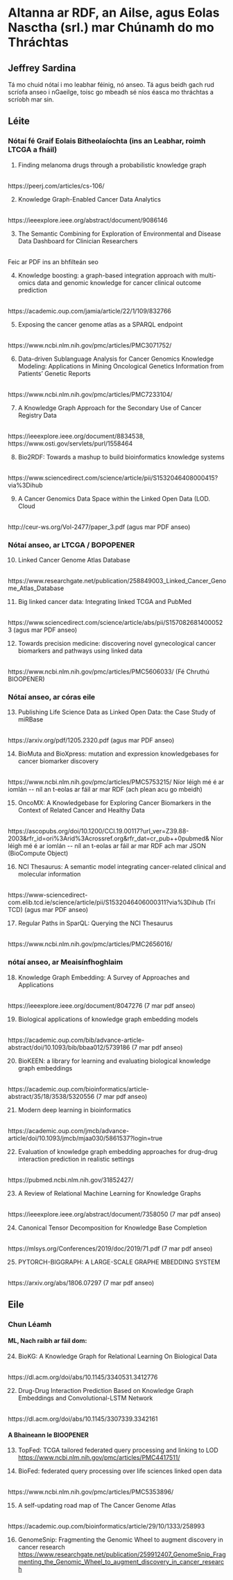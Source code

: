 # Altanna ar RDF, an Ailse, agus Eolas Nasctha (srl.) mar Chúnamh do mo Thráchtas

## Jeffrey Sardina

Tá mo chuid nótaí i mo leabhar féinig, nó anseo. Tá agus beidh gach rud scríofa anseo i nGaeilge, toisc go mbeadh sé níos éasca mo thráchtas a scríobh mar sin.


## Léite

### Nótaí fé Graif Eolais Bitheolaíochta (ins an Leabhar, roimh LTCGA a fháil)
1. Finding melanoma drugs through a probabilistic knowledge graph
<br>
https://peerj.com/articles/cs-106/

2. Knowledge Graph-Enabled Cancer Data Analytics
<br>
https://ieeexplore.ieee.org/abstract/document/9086146

3. The Semantic Combining for Exploration of Environmental and Disease Data Dashboard for Clinician Researchers
<br>
Feic ar PDF ins an bhfilteán seo

4. Knowledge boosting: a graph-based integration approach with multi-omics data and genomic knowledge for cancer clinical outcome prediction
<br>
https://academic.oup.com/jamia/article/22/1/109/832766

5. Exposing the cancer genome atlas as a SPARQL endpoint
<br>
https://www.ncbi.nlm.nih.gov/pmc/articles/PMC3071752/

6. Data-driven Sublanguage Analysis for Cancer Genomics Knowledge Modeling: Applications in Mining Oncological Genetics Information from Patients’ Genetic Reports
<br>
https://www.ncbi.nlm.nih.gov/pmc/articles/PMC7233104/

7. A Knowledge Graph Approach for the Secondary Use of Cancer Registry Data
<br>
https://ieeexplore.ieee.org/document/8834538, https://www.osti.gov/servlets/purl/1558464

8. Bio2RDF: Towards a mashup to build bioinformatics knowledge systems
<br>
https://www.sciencedirect.com/science/article/pii/S1532046408000415?via%3Dihub

9. A Cancer Genomics Data Space within the Linked Open Data (LOD. Cloud
<br>
http://ceur-ws.org/Vol-2477/paper_3.pdf (agus mar PDF anseo)


### Nótaí anseo, ar LTCGA / BOPOPENER
10. Linked Cancer Genome Atlas Database
<br>
https://www.researchgate.net/publication/258849003_Linked_Cancer_Genome_Atlas_Database

11. Big linked cancer data: Integrating linked TCGA and PubMed
<br>
https://www.sciencedirect.com/science/article/abs/pii/S1570826814000523 (agus mar PDF anseo)

12. Towards precision medicine: discovering novel gynecological cancer biomarkers and pathways using linked data
<br>
https://www.ncbi.nlm.nih.gov/pmc/articles/PMC5606033/ (Fé Chruthú BIOOPENER)


### Nótaí anseo, ar córas eile
13. Publishing Life Science Data as Linked Open Data: the Case Study of miRBase
<br>
https://arxiv.org/pdf/1205.2320.pdf (agus mar PDF anseo)

14. BioMuta and BioXpress: mutation and expression knowledgebases for cancer biomarker discovery
<br>
https://www.ncbi.nlm.nih.gov/pmc/articles/PMC5753215/
Níor léigh mé é ar iomlán -- níl an t-eolas ar fáil ar mar RDF (ach plean acu go mbeidh)

15. OncoMX: A Knowledgebase for Exploring Cancer Biomarkers in the Context of Related Cancer and Healthy Data
<br>
https://ascopubs.org/doi/10.1200/CCI.19.00117?url_ver=Z39.88-2003&rfr_id=ori%3Arid%3Acrossref.org&rfr_dat=cr_pub++0pubmed&
Níor léigh mé é ar iomlán -- níl an t-eolas ar fáil ar mar RDF ach mar JSON (BioCompute Object)

16. NCI Thesaurus: A semantic model integrating cancer-related clinical and molecular information
<br>
https://www-sciencedirect-com.elib.tcd.ie/science/article/pii/S1532046406000311?via%3Dihub (Trí TCD) (agus mar PDF anseo)

17. Regular Paths in SparQL: Querying the NCI Thesaurus
<br>
https://www.ncbi.nlm.nih.gov/pmc/articles/PMC2656016/


### nótaí anseo, ar Meaisínfhoghlaim
18. Knowledge Graph Embedding: A Survey of Approaches and Applications
<br>
https://ieeexplore.ieee.org/document/8047276 (7 mar pdf anseo)

19. Biological applications of knowledge graph embedding models
<br>
https://academic.oup.com/bib/advance-article-abstract/doi/10.1093/bib/bbaa012/5739186 (7 mar pdf anseo)

20. BioKEEN: a library for learning and evaluating biological knowledge graph embeddings
<br>
https://academic.oup.com/bioinformatics/article-abstract/35/18/3538/5320556 (7 mar pdf anseo)

21. Modern deep learning in bioinformatics
<br>
https://academic.oup.com/jmcb/advance-article/doi/10.1093/jmcb/mjaa030/5861537?login=true

22. Evaluation of knowledge graph embedding approaches for drug-drug interaction prediction in realistic settings 
<br>
https://pubmed.ncbi.nlm.nih.gov/31852427/

23. A Review of Relational Machine Learning for Knowledge Graphs
<br>
https://ieeexplore.ieee.org/abstract/document/7358050 (7 mar pdf anseo)

24. Canonical Tensor Decomposition for Knowledge Base Completion
<br>
https://mlsys.org/Conferences/2019/doc/2019/71.pdf (7 mar pdf anseo)

25. PYTORCH-BIGGRAPH: A LARGE-SCALE GRAPHE MBEDDING SYSTEM
<br>
https://arxiv.org/abs/1806.07297 (7 mar pdf anseo)



## Eile
### Chun Léamh

#### ML, Nach raibh ar fáil dom:
24. BioKG: A Knowledge Graph for Relational Learning On Biological Data
<br>
https://dl.acm.org/doi/abs/10.1145/3340531.3412776

22. Drug-Drug Interaction Prediction Based on Knowledge Graph Embeddings and Convolutional-LSTM Network
<br>
https://dl.acm.org/doi/abs/10.1145/3307339.3342161


#### A Bhaineann le BIOOPENER
13. TopFed: TCGA tailored federated query processing and linking to LOD
https://www.ncbi.nlm.nih.gov/pmc/articles/PMC4417511/

14. BioFed: federated query processing over life sciences linked open data
<br>
https://www.ncbi.nlm.nih.gov/pmc/articles/PMC5353896/

15. A self-updating road map of The Cancer Genome Atlas
<br>
https://academic.oup.com/bioinformatics/article/29/10/1333/258993

16. GenomeSnip: Fragmenting the Genomic Wheel to augment discovery in cancer research
https://www.researchgate.net/publication/259912407_GenomeSnip_Fragmenting_the_Genomic_Wheel_to_augment_discovery_in_cancer_research
